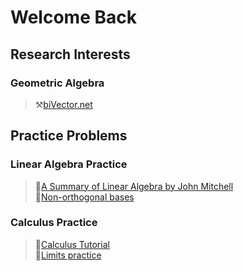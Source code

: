 # Welcome Back

## Research Interests
### Geometric Algebra
> ⚒️[biVector.net](https://bivector.net/tools.html)

## Practice Problems
### Linear Algebra Practice
> 📐[A Summary of Linear Algebra by John Mitchell](https://homepages.rpi.edu/~mitchj/handouts/linalg/)   
> 📐[Non-orthogonal bases](https://cpb-us-w2.wpmucdn.com/sites.gatech.edu/dist/2/436/files/2017/07/12-notes-6250-f16.pdf)  

### Calculus Practice
> 📘[Calculus Tutorial](https://matthew-brett.github.io/teaching/vector_projection.html)   
> 🔰[Limits practice](https://tutorial.math.lamar.edu/Problems/CalcI/ComputingLimits.aspx)

<!---
sofiascriber/sofiascriber is a ✨ super special ✨ repository because its `README.md` (this file) appears on your GitHub profile.
You can click the Preview link to take a look at your changes.
--->
